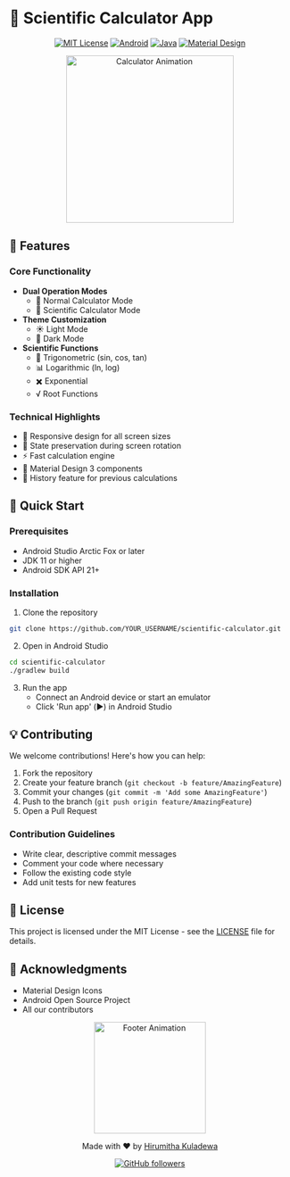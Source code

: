# 📱 Scientific Calculator App

<div align="center">
  
[![MIT License](https://img.shields.io/badge/License-MIT-green.svg)](https://choosealicense.com/licenses/mit/)
[![Android](https://img.shields.io/badge/Android-3DDC84?style=flat&logo=android&logoColor=white)](https://developer.android.com/)
[![Java](https://img.shields.io/badge/Java-ED8B00?style=flat&logo=java&logoColor=white)](https://www.java.com/)
[![Material Design](https://img.shields.io/badge/Material--UI-0081CB?style=flat&logo=material-ui&logoColor=white)](https://material.io/design)

<img src="https://media.giphy.com/media/v1.Y2lkPTc5MGI3NjExNzM3NmRkMzYzYWYwZjZjZDgxZGJjM2Y1NWZmNDk5YzQyZDVjYmM3YiZlcD12MV9pbnRlcm5hbF9naWZzX2dpZklkJmN0PWc/LWxqZE5MvxiNtvDUth/giphy.gif" alt="Calculator Animation" width="300"/>

</div>

## 🌟 Features

### Core Functionality
- **Dual Operation Modes**
  - 🔢 Normal Calculator Mode
  - 🧮 Scientific Calculator Mode
- **Theme Customization**
  - ☀️ Light Mode
  - 🌙 Dark Mode
- **Scientific Functions**
  - 📐 Trigonometric (sin, cos, tan)
  - 📊 Logarithmic (ln, log)
  - ✖️ Exponential
  - √ Root Functions

### Technical Highlights
- 📱 Responsive design for all screen sizes
- 🔄 State preservation during screen rotation
- ⚡ Fast calculation engine
- 🎨 Material Design 3 components
- 💾 History feature for previous calculations

## 🚀 Quick Start

### Prerequisites
- Android Studio Arctic Fox or later
- JDK 11 or higher
- Android SDK API 21+

### Installation

1. Clone the repository
```bash
git clone https://github.com/YOUR_USERNAME/scientific-calculator.git
```

2. Open in Android Studio
```bash
cd scientific-calculator
./gradlew build
```

3. Run the app
   - Connect an Android device or start an emulator
   - Click 'Run app' (▶️) in Android Studio

## 💡 Contributing

We welcome contributions! Here's how you can help:

1. Fork the repository
2. Create your feature branch (`git checkout -b feature/AmazingFeature`)
3. Commit your changes (`git commit -m 'Add some AmazingFeature'`)
4. Push to the branch (`git push origin feature/AmazingFeature`)
5. Open a Pull Request

### Contribution Guidelines
- Write clear, descriptive commit messages
- Comment your code where necessary
- Follow the existing code style
- Add unit tests for new features

## 📄 License

This project is licensed under the MIT License - see the [LICENSE](LICENSE) file for details.

## 🙏 Acknowledgments

- Material Design Icons
- Android Open Source Project
- All our contributors

<div align="center">
  <img src="https://media.giphy.com/media/v1.Y2lkPTc5MGI3NjExOGNhNjFkYzI1YjQ5YmU1ZTBiZWM5ZDM4OWM0NzU0ZWY4ZmM1MGU5MyZlcD12MV9pbnRlcm5hbF9naWZzX2dpZklkJmN0PWc/3oKIPnAiaMCws8nOsE/giphy.gif" alt="Footer Animation" width="200"/>
  
  Made with ❤️ by [Hirumitha Kuladewa](https://github.com/Hirumitha-Kuladewa)
  
  [![GitHub followers](https://img.shields.io/github/followers/Hirumitha-Kuladewa?style=social)](https://github.com/Hirumitha-Kuladewa)
</div>
